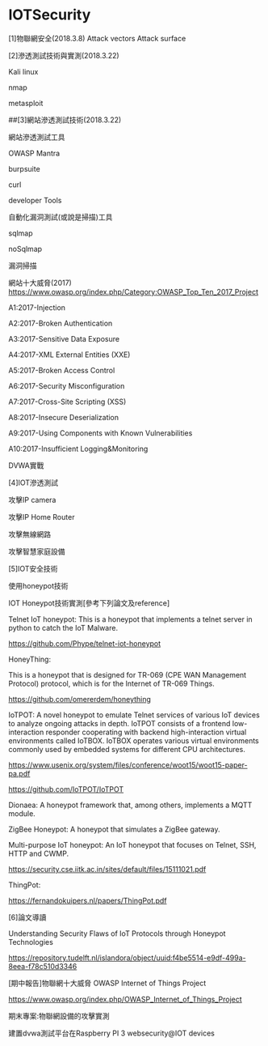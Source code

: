 # IOTSecurity

[1]物聯網安全(2018.3.8)
Attack vectors
Attack surface


[2]滲透測試技術與實測(2018.3.22)

Kali linux

nmap

metasploit


##[3]網站滲透測試技術(2018.3.22)

網站滲透測試工具

OWASP Mantra

burpsuite

curl

developer Tools


自動化漏洞測試(或說是掃描)工具

sqlmap

noSqlmap

漏洞掃描



網站十大威脅(2017)
https://www.owasp.org/index.php/Category:OWASP_Top_Ten_2017_Project

A1:2017-Injection

A2:2017-Broken Authentication

A3:2017-Sensitive Data Exposure

A4:2017-XML External Entities (XXE)

A5:2017-Broken Access Control

A6:2017-Security Misconfiguration

A7:2017-Cross-Site Scripting (XSS)

A8:2017-Insecure Deserialization

A9:2017-Using Components with Known Vulnerabilities

A10:2017-Insufficient Logging&Monitoring


DVWA實戰



[4]IOT滲透測試

攻擊IP camera

攻擊IP Home Router

攻擊無線網路

攻擊智慧家庭設備


[5]IOT安全技術

使用honeypot技術

IOT Honeypot技術實測[參考下列論文及reference]

Telnet IoT honeypot: This is a honeypot that implements a telnet server in python to catch the IoT
Malware.

https://github.com/Phype/telnet-iot-honeypot

HoneyThing: 

This is a honeypot that is designed for TR-069 (CPE WAN Management Protocol)
protocol, which is for the Internet of TR-069 Things.

https://github.com/omererdem/honeything

IoTPOT: A novel honeypot to emulate Telnet services of various IoT devices to analyze ongoing
attacks in depth. IoTPOT consists of a frontend low-interaction responder cooperating with backend
high-interaction virtual environments called IoTBOX. IoTBOX operates various virtual environments
commonly used by embedded systems for different CPU architectures.

https://www.usenix.org/system/files/conference/woot15/woot15-paper-pa.pdf

https://github.com/IoTPOT/IoTPOT

Dionaea: A honeypot framework that, among others, implements a MQTT module.

ZigBee Honeypot: A honeypot that simulates a ZigBee gateway.

Multi-purpose IoT honeypot: An IoT honeypot that focuses on Telnet, SSH, HTTP and CWMP.

https://security.cse.iitk.ac.in/sites/default/files/15111021.pdf

ThingPot:

https://fernandokuipers.nl/papers/ThingPot.pdf


[6]論文導讀

Understanding Security Flaws of IoT Protocols through Honeypot Technologies

https://repository.tudelft.nl/islandora/object/uuid:f4be5514-e9df-499a-8eea-f78c510d3346


[期中報告]物聯網十大威脅
OWASP Internet of Things Project

https://www.owasp.org/index.php/OWASP_Internet_of_Things_Project




期末專案:物聯網設備的攻擊實測

建置dvwa測試平台在Raspberry PI 3
websecurity@IOT devices


